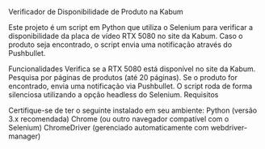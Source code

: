 
Verificador de Disponibilidade de Produto na Kabum

Este projeto é um script em Python que utiliza o Selenium para verificar a disponibilidade da placa de vídeo RTX 5080 no site da Kabum. Caso o produto seja encontrado, o script envia uma notificação através do Pushbullet.

Funcionalidades
Verifica se a RTX 5080 está disponível no site da Kabum.
Pesquisa por páginas de produtos (até 20 páginas).
Se o produto for encontrado, envia uma notificação via Pushbullet.
O script roda de forma silenciosa utilizando a opção headless do Selenium.
Requisitos

Certifique-se de ter o seguinte instalado em seu ambiente:
Python (versão 3.x recomendada)
Chrome (ou outro navegador compatível com o Selenium)
ChromeDriver (gerenciado automaticamente com webdriver-manager)
